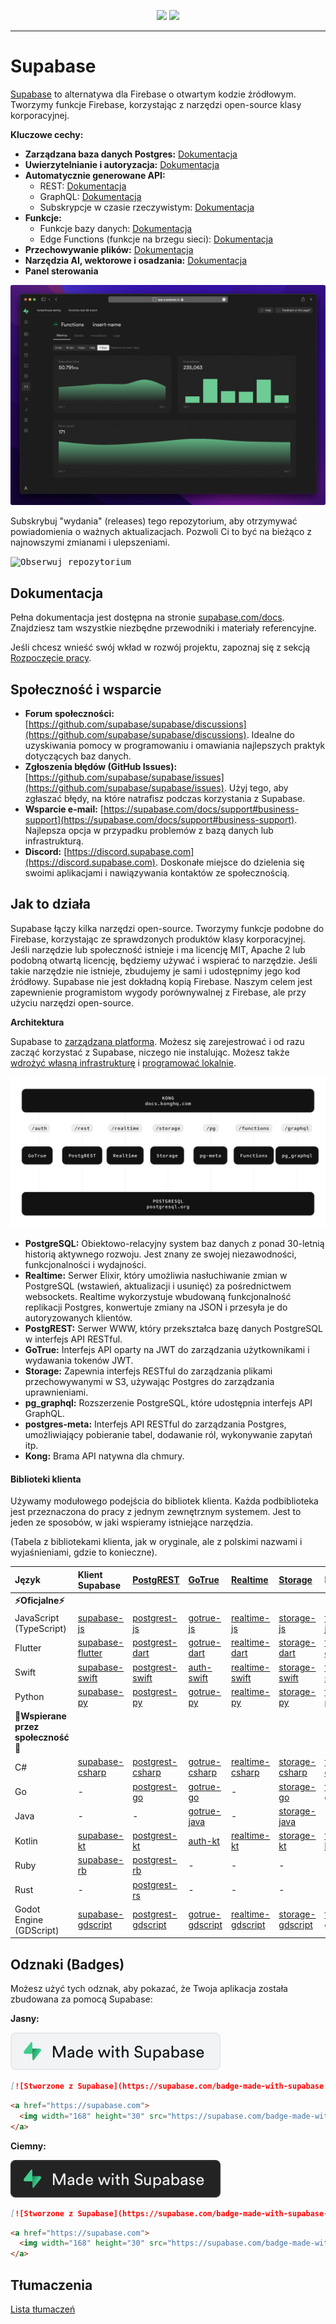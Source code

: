 <p align="center">
<img src="https://user-images.githubusercontent.com/8291514/213727234-cda046d6-28c6-491a-b284-b86c5cede25d.png#gh-light-mode-only">
<img src="https://user-images.githubusercontent.com/8291514/213727225-56186826-bee8-43b5-9b15-86e839d89393.png#gh-dark-mode-only">
</p>

---

# Supabase

[Supabase](https://supabase.com) to alternatywa dla Firebase o otwartym kodzie źródłowym. Tworzymy funkcje Firebase, korzystając z narzędzi open-source klasy korporacyjnej.

**Kluczowe cechy:**

*   **Zarządzana baza danych Postgres:** [Dokumentacja](https://supabase.com/docs/guides/database)
*   **Uwierzytelnianie i autoryzacja:** [Dokumentacja](https://supabase.com/docs/guides/auth)
*   **Automatycznie generowane API:**
    *   REST: [Dokumentacja](https://supabase.com/docs/guides/api)
    *   GraphQL: [Dokumentacja](https://supabase.com/docs/guides/graphql)
    *   Subskrypcje w czasie rzeczywistym: [Dokumentacja](https://supabase.com/docs/guides/realtime)
*   **Funkcje:**
    *   Funkcje bazy danych: [Dokumentacja](https://supabase.com/docs/guides/database/functions)
    *   Edge Functions (funkcje na brzegu sieci): [Dokumentacja](https://supabase.com/docs/guides/functions)
*   **Przechowywanie plików:** [Dokumentacja](https://supabase.com/docs/guides/storage)
* **Narzędzia AI, wektorowe i osadzania:** [Dokumentacja](https://supabase.com/docs/guides/ai)
*   **Panel sterowania**

![Panel sterowania Supabase](https://raw.githubusercontent.com/supabase/supabase/master/apps/www/public/images/github/supabase-dashboard.png)

Subskrybuj "wydania" (releases) tego repozytorium, aby otrzymywać powiadomienia o ważnych aktualizacjach. Pozwoli Ci to być na bieżąco z najnowszymi zmianami i ulepszeniami.

<kbd><img src="https://raw.githubusercontent.com/supabase/supabase/d5f7f413ab356dc1a92075cb3cee4e40a957d5b1/web/static/watch-repo.gif" alt="Obserwuj repozytorium"/></kbd>

## Dokumentacja

Pełna dokumentacja jest dostępna na stronie [supabase.com/docs](https://supabase.com/docs). Znajdziesz tam wszystkie niezbędne przewodniki i materiały referencyjne.

Jeśli chcesz wnieść swój wkład w rozwój projektu, zapoznaj się z sekcją [Rozpoczęcie pracy](./../DEVELOPERS.md).

## Społeczność i wsparcie

*   **Forum społeczności:** [https://github.com/supabase/supabase/discussions](https://github.com/supabase/supabase/discussions). Idealne do uzyskiwania pomocy w programowaniu i omawiania najlepszych praktyk dotyczących baz danych.
*   **Zgłoszenia błędów (GitHub Issues):** [https://github.com/supabase/supabase/issues](https://github.com/supabase/supabase/issues). Użyj tego, aby zgłaszać błędy, na które natrafisz podczas korzystania z Supabase.
*   **Wsparcie e-mail:** [https://supabase.com/docs/support#business-support](https://supabase.com/docs/support#business-support). Najlepsza opcja w przypadku problemów z bazą danych lub infrastrukturą.
*   **Discord:** [https://discord.supabase.com](https://discord.supabase.com). Doskonałe miejsce do dzielenia się swoimi aplikacjami i nawiązywania kontaktów ze społecznością.

## Jak to działa

Supabase łączy kilka narzędzi open-source. Tworzymy funkcje podobne do Firebase, korzystając ze sprawdzonych produktów klasy korporacyjnej. Jeśli narzędzie lub społeczność istnieje i ma licencję MIT, Apache 2 lub podobną otwartą licencję, będziemy używać i wspierać to narzędzie. Jeśli takie narzędzie nie istnieje, zbudujemy je sami i udostępnimy jego kod źródłowy. Supabase nie jest dokładną kopią Firebase. Naszym celem jest zapewnienie programistom wygody porównywalnej z Firebase, ale przy użyciu narzędzi open-source.

**Architektura**

Supabase to [zarządzana platforma](https://supabase.com/dashboard). Możesz się zarejestrować i od razu zacząć korzystać z Supabase, niczego nie instalując. Możesz także [wdrożyć własną infrastrukturę](https://supabase.com/docs/guides/hosting/overview) i [programować lokalnie](https://supabase.com/docs/guides/local-development).

![Architektura](./../apps/docs/public/img/supabase-architecture.svg)

*   **PostgreSQL:** Obiektowo-relacyjny system baz danych z ponad 30-letnią historią aktywnego rozwoju. Jest znany ze swojej niezawodności, funkcjonalności i wydajności.
*   **Realtime:** Serwer Elixir, który umożliwia nasłuchiwanie zmian w PostgreSQL (wstawień, aktualizacji i usunięć) za pośrednictwem websockets. Realtime wykorzystuje wbudowaną funkcjonalność replikacji Postgres, konwertuje zmiany na JSON i przesyła je do autoryzowanych klientów.
*   **PostgREST:** Serwer WWW, który przekształca bazę danych PostgreSQL w interfejs API RESTful.
*   **GoTrue:** Interfejs API oparty na JWT do zarządzania użytkownikami i wydawania tokenów JWT.
*   **Storage:** Zapewnia interfejs RESTful do zarządzania plikami przechowywanymi w S3, używając Postgres do zarządzania uprawnieniami.
*   **pg_graphql:** Rozszerzenie PostgreSQL, które udostępnia interfejs API GraphQL.
*   **postgres-meta:** Interfejs API RESTful do zarządzania Postgres, umożliwiający pobieranie tabel, dodawanie ról, wykonywanie zapytań itp.
*   **Kong:** Brama API natywna dla chmury.

#### Biblioteki klienta

Używamy modułowego podejścia do bibliotek klienta. Każda podbiblioteka jest przeznaczona do pracy z jednym zewnętrznym systemem. Jest to jeden ze sposobów, w jaki wspieramy istniejące narzędzia.

(Tabela z bibliotekami klienta, jak w oryginale, ale z polskimi nazwami i wyjaśnieniami, gdzie to konieczne).

| Język                       | Klient Supabase                                                    | [PostgREST](https://www.postgresql.org/)                                                                         | [GoTrue](https://github.com/supabase/gotrue)                                                                                | [Realtime](https://github.com/supabase/realtime)                                                                              | [Storage](https://github.com/supabase/storage-api)                                                                                 | Functions                                                                               |
| :-------------------------- | :------------------------------------------------------------------ | :-------------------------------------------------------------------------------- | :------------------------------------------------------------------------------------ | :----------------------------------------------------------------------------------- | :-------------------------------------------------------------------------------------- | :----------------------------------------------------------------------------------- |
| **⚡️Oficjalne⚡️**          |                                                                     |                                                                                   |                                                                                      |                                                                                     |                                                                                        |                                                                                      |
| JavaScript (TypeScript)     | [supabase-js](https://github.com/supabase/supabase-js)               | [postgrest-js](https://github.com/supabase/postgrest-js)                             | [gotrue-js](https://github.com/supabase/gotrue-js)                                     | [realtime-js](https://github.com/supabase/realtime-js)                                 | [storage-js](https://github.com/supabase/storage-js)                                   | [functions-js](https://github.com/supabase/functions-js)                             |
| Flutter                     | [supabase-flutter](https://github.com/supabase/supabase-flutter)     | [postgrest-dart](https://github.com/supabase/postgrest-dart)                         | [gotrue-dart](https://github.com/supabase/gotrue-dart)                                 | [realtime-dart](https://github.com/supabase/realtime-dart)                             | [storage-dart](https://github.com/supabase/storage-dart)                               | [functions-dart](https://github.com/supabase/functions-dart)                         |
| Swift                      | [supabase-swift](https://github.com/supabase/supabase-swift)          | [postgrest-swift](https://github.com/supabase/supabase-swift/tree/main/Sources/PostgREST) | [auth-swift](https://github.com/supabase/supabase-swift/tree/main/Sources/Auth)     | [realtime-swift](https://github.com/supabase/supabase-swift/tree/main/Sources/Realtime) | [storage-swift](https://github.com/supabase/supabase-swift/tree/main/Sources/Storage) | [functions-swift](https://github.com/supabase/supabase-swift/tree/main/Sources/Functions) |
| Python                      | [supabase-py](https://github.com/supabase/supabase-py)               | [postgrest-py](https://github.com/supabase/postgrest-py)                             | [gotrue-py](https://github.com/supabase/gotrue-py)                                     | [realtime-py](https://github.com/supabase/realtime-py)                                 | [storage-py](https://github.com/supabase/storage-py)                                   | [functions-py](https://github.com/supabase/functions-py)                             |
| **💚Wspierane przez społeczność💚** |                                                                     |                                                                                   |                                                                                      |                                                                                     |                                                                                        |                                                                                      |
| C#                          | [supabase-csharp](https://github.com/supabase-community/supabase-csharp) | [postgrest-csharp](https://github.com/supabase-community/postgrest-csharp)           | [gotrue-csharp](https://github.com/supabase-community/gotrue-csharp)                 | [realtime-csharp](https://github.com/supabase-community/realtime-csharp)             | [storage-csharp](https://github.com/supabase-community/storage-csharp)                 | [functions-csharp](https://github.com/supabase-community/functions-csharp)           |
| Go                          | -                                                                   | [postgrest-go](https://github.com/supabase-community/postgrest-go)                     | [gotrue-go](https://github.com/supabase-community/gotrue-go)                           | -                                                                                   | [storage-go](https://github.com/supabase-community/storage-go)                       | [functions-go](https://github.com/supabase-community/functions-go)                   |
| Java                        | -                                                                   | -                                                                                   | [gotrue-java](https://github.com/supabase-community/gotrue-java)                       | -                                                                                   | [storage-java](https://github.com/supabase-community/storage-java)                   | -                                                                                   |
| Kotlin                      | [supabase-kt](https://github.com/supabase-community/supabase-kt)       | [postgrest-kt](https://github.com/supabase-community/supabase-kt/tree/master/Postgrest) | [auth-kt](https://github.com/supabase-community/supabase-kt/tree/master/Auth)         | [realtime-kt](https://github.com/supabase-community/supabase-kt/tree/master/Realtime)   | [storage-kt](https://github.com/supabase-community/supabase-kt/tree/master/Storage)   | [functions-kt](https://github.com/supabase-community/supabase-kt/tree/master/Functions) |
| Ruby                      | [supabase-rb](https://github.com/supabase-community/supabase-rb)      |      [postgrest-rb](https://github.com/supabase-community/postgrest-rb)                                                                             |    -                                                                                  |        -                                                                            |     -                                                                                 |          -                                                                          |
| Rust                      |      -                                                                 |       [postgrest-rs](https://github.com/supabase-community/postgrest-rs)                                                                            |      -                                                                                 |       -                                                                             |       -                                                                                |         -                                                                           |
| Godot Engine (GDScript)      |   [supabase-gdscript](https://github.com/supabase-community/godot-engine.supabase)                                                                  |        [postgrest-gdscript](https://github.com/supabase-community/postgrest-gdscript)                                                                            |        [gotrue-gdscript](https://github.com/supabase-community/gotrue-gdscript)                                                                                |    [realtime-gdscript](https://github.com/supabase-community/realtime-gdscript)                                                                                  |         [storage-gdscript](https://github.com/supabase-community/storage-gdscript)                                                                                 |  [functions-gdscript](https://github.com/supabase-community/functions-gdscript)                                                                                       |

## Odznaki (Badges)

Możesz użyć tych odznak, aby pokazać, że Twoja aplikacja została zbudowana za pomocą Supabase:

**Jasny:**

![Stworzone z Supabase](./../apps/www/public/badge-made-with-supabase.svg)

```md
[![Stworzone z Supabase](https://supabase.com/badge-made-with-supabase.svg)](https://supabase.com)
```

```html
<a href="https://supabase.com">
  <img width="168" height="30" src="https://supabase.com/badge-made-with-supabase.svg" alt="Stworzone z Supabase" />
</a>
```

**Ciemny:**

![Stworzone z Supabase (ciemna wersja)](./../apps/www/public/badge-made-with-supabase-dark.svg)

```md
[![Stworzone z Supabase](https://supabase.com/badge-made-with-supabase-dark.svg)](https://supabase.com)
```

```html
<a href="https://supabase.com">
  <img width="168" height="30" src="https://supabase.com/badge-made-with-supabase-dark.svg" alt="Stworzone z Supabase" />
</a>
```

## Tłumaczenia

[Lista tłumaczeń](./languages.md)

